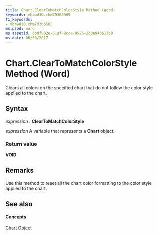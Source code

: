 ```yaml
---
title: Chart.ClearToMatchColorStyle Method (Word)
keywords: vbawd10.chm79366565
f1_keywords:
- vbawd10.chm79366565
ms.prod: word
ms.assetid: 6bdf902e-61af-8cce-9925-2b8e943617b0
ms.date: 06/08/2017
---
```



# Chart.ClearToMatchColorStyle Method (Word)

Clears all colors on the specified chart that do not follow the color style applied to the chart.


## Syntax

 _expression_ . **ClearToMatchColorStyle**

 _expression_ A variable that represents a **Chart** object.


### Return value

 **VOID**


## Remarks

Use this method to reset all the chart color formatting to the color style applied to the chart.


## See also


#### Concepts


[Chart Object](chart-object-word.md)

